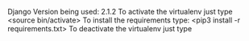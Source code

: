 Django Version being used: 2.1.2
To activate the virtualenv just type <source bin/activate>
To install the requirements type: <pip3 install -r requirements.txt>
To deactivate the virtualenv just type <deactivate>
